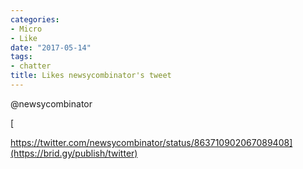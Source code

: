 ```yaml
---
categories:
- Micro
- Like
date: "2017-05-14"
tags:
- chatter
title: Likes newsycombinator's tweet
---
```


@newsycombinator

[](https://twitter.com/newsycombinator/status/863710902067089408)[](https://brid.gy/publish/twitter)

[

https://twitter.com/newsycombinator/status/863710902067089408](https://brid.gy/publish/twitter)
